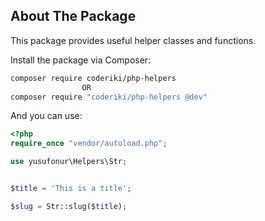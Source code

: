 ## About The Package

This package provides useful helper classes and functions.



Install the package via Composer:
```sh
composer require coderiki/php-helpers
                OR
composer require "coderiki/php-helpers @dev"
```
And you can use:
```php
<?php
require_once "vendor/autoload.php";

use yusufonur\Helpers\Str;


$title = 'This is a title';

$slug = Str::slug($title);
```